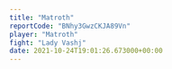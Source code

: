 ```yaml
---
title: "Matroth"
reportCode: "BNhy3GwzCKJA89Vn"
player: "Matroth"
fight: "Lady Vashj"
date: 2021-10-24T19:01:26.673000+00:00
---
```

